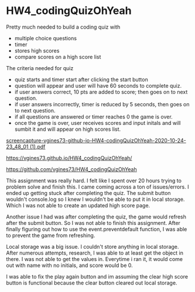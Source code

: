 # HW4_codingQuizOhYeah
Pretty much needed to build a coding quiz with

- multiple choice questions
- timer
- stores high scores
- compare scores on a high score list

The criteria needed for quiz

- quiz starts and timer start after clicking the start button
- question will appear and user will have 60 seconds to complete quiz.
- if user answers correct, 10 pts are added to score; then goes on to next question.
- if user answers incorrectly, timer is reduced by 5 seconds, then goes on to next question.
- if all questions are answered or timer reaches 0 the game is over.
- once the game is over, user receives scores and input initals and will sumbit it and will appear on high scores list.

[screencapture-vgines73-github-io-HW4-codingQuizOhYeah-2020-10-24-23_48_01 (1).pdf](https://github.com/vgines73/HW4_codingQuizOhYeah/files/5434255/screencapture-vgines73-github-io-HW4-codingQuizOhYeah-2020-10-24-23_48_01.1.pdf)

https://vgines73.github.io/HW4_codingQuizOhYeah/

https://github.com/vgines73/HW4_codingQuizOhYeah

This assignment was really hard. I felt like I spent over 20 hours trying to problem solve and finish this. I came coming across a ton of issues/errors.
I ended up getting stuck after completing the quiz. The submit button wouldn't console.log so I knew I wouldn't be able to put it in local storage. Which I was not able to create an updated high score page. 

Another issue I had was after completing the quiz, the game would refresh after the submit button.
So I was not able to finish this assignment. After finally figuring out how to use the event.preventdefault function, I was able to prevent the game from refreshing.

Local storage was a big issue. I couldn't store anything in local storage. After numerous attempts, research, I was able to at least get the object in there. I was not able to get the values in. Everytime i ran it, it would come out with name with no initials, and score would be 0.

I was able to fix the play again button and im assuming the clear high score button is functional because the clear button cleared out local storage.
